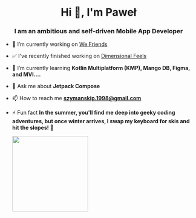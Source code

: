 <h1 align="center">Hi 👋, I'm Paweł</h1>

<h3 align="center">I am an ambitious and self-driven Mobile App Developer</h3>

- 🔭 I’m currently working on [We Friends](https://github.com/Pablit0x/WeFriends)

- ✅ I've recently finished working on [Dimensional Feels](https://github.com/Pablit0x/Dimensional-Feels)

- 🌱 I’m currently learning **Kotlin Multiplatform (KMP), Mango DB, Figma, and MVI....**

- 💬 Ask me about **Jetpack Compose**

- 📫 How to reach me **szymanskip.1998@gmail.com**

- ⚡ Fun fact **In the summer, you'll find me deep into geeky coding adventures, but once winter arrives, I swap my keyboard for skis and hit the slopes! 🎿**

  <img src="https://github.com/Pablit0x/Pablit0x/assets/76017191/9d7e3364-4fbc-46bc-b06d-c3eb48d83922" width="200" height="200">



</p>
